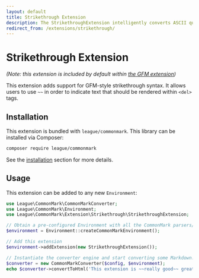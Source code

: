 ```yaml
---
layout: default
title: Strikethrough Extension
description: The StrikethroughExtension intelligently converts ASCII quotes, dashes, and ellipses to their Unicode equivalents
redirect_from: /extensions/strikethrough/
---
```


# Strikethrough Extension

_(Note: this extension is included by default within [the GFM extension](/1.5/extensions/github-flavored-markdown/))_

This extension adds support for GFM-style strikethrough syntax.  It allows users to use `~~` in order to indicate text that should be rendered within `<del>` tags.

## Installation

This extension is bundled with `league/commonmark`. This library can be installed via Composer:

```bash
composer require league/commonmark
```

See the [installation](/1.5/installation/) section for more details.

## Usage

This extension can be added to any new `Environment`:

```php
use League\CommonMark\CommonMarkConverter;
use League\CommonMark\Environment;
use League\CommonMark\Extension\Strikethrough\StrikethroughExtension;

// Obtain a pre-configured Environment with all the CommonMark parsers/renderers ready-to-go
$environment = Environment::createCommonMarkEnvironment();

// Add this extension
$environment->addExtension(new StrikethroughExtension());

// Instantiate the converter engine and start converting some Markdown!
$converter = new CommonMarkConverter($config, $environment);
echo $converter->convertToHtml('This extension is ~~really good~~ great!');
```
